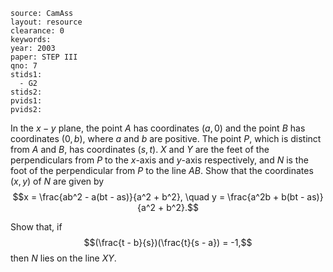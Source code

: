 ````
source: CamAss
layout: resource
clearance: 0
keywords: 
year: 2003
paper: STEP III
qno: 7
stids1:
  - G2
stids2:
pvids1:
pvids2:

````

In the $x-y$ plane, the point $A$ has coordinates $(a,0)$ and the point $B$ has coordinates $(0,b)$, where $a$ and $b$ are positive. The point $P$, which is distinct from $A$ and $B$, has coordinates $(s,t)$. $X$ and $Y$ are the feet of the perpendiculars from $P$ to the $x$-axis and $y$-axis respectively, and $N$ is the foot of the perpendicular from $P$ to the line $AB$. Show that the coordinates $(x,y)$ of $N$ are given by
$$x = \frac{ab^2 - a(bt - as)}{a^2 + b^2}, \quad y = \frac{a^2b + b(bt - as)}{a^2 + b^2}.$$

Show that, if $$(\frac{t - b}{s})(\frac{t}{s - a}) = -1,$$ then $N$ lies on the line $XY$.
